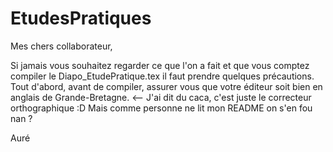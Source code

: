 EtudesPratiques
===============
Mes chers collaborateur,

Si jamais vous souhaitez regarder ce que l'on a fait et que vous comptez compiler le Diapo_EtudePratique.tex il faut prendre quelques précautions. Tout d'abord, avant de compiler, assurer vous que votre éditeur soit bien en anglais de Grande-Bretagne. <-- J'ai dit du caca, c'est juste le correcteur orthographique :D Mais comme personne ne lit mon README on s'en fou nan ?


Auré